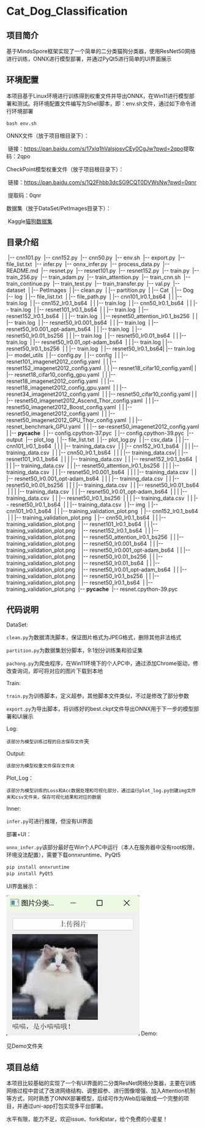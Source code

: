 # Cat_Dog_Classification

## 项目简介

基于MindsSpore框架实现了一个简单的二分类猫狗分类器，使用ResNet50网络进行训练，ONNX进行模型部署，并通过PyQt5进行简单的UI界面展示

## 环境配置

本项目基于Linux环境进行训练得到权重文件并导出ONNX，在Win11进行模型部署和测试。将环境配置文件编写为Shell脚本，即：env.sh文件，通过如下命令进行环境部署

~~~shell
bash env.sh
~~~

ONNX文件（放于项目根目录下）：

​	链接：https://pan.baidu.com/s/17xlq1hValsjosvCEy0CgJw?pwd=2qpo 
​	提取码：2qpo

CheckPoint模型权重文件（放于项目根目录下）：

​	链接：https://pan.baidu.com/s/1Q2Fhbb3dcSG9CQT0DVWsNw?pwd=0qnr 

​	提取码：0qnr

数据集（放于DataSet/PetImages目录下）：

​	Kaggle[猫狗数据集](https://www.microsoft.com/en-us/download/confirmation.aspx?id=54765)

## 目录介绍

​    |-- cnn101.py
​    |-- cnn152.py
​    |-- cnn50.py
​    |-- env.sh
​    |-- export.py
​    |-- file_list.txt
​    |-- infer.py
​    |-- onnx_infer.py
​    |-- process_data.py
​    |-- README.md
​    |-- resnet.py
​    |-- resnet101.py
​    |-- resnet152.py
​    |-- train.py
​    |-- train_256.py
​    |-- train_adam.py
​    |-- train_attention.py
​    |-- train_cnn.sh
​    |-- train_continue.py
​    |-- train_test.py
​    |-- train_transfer.py
​    |-- val.py
​    |-- dataset
​    |   |-- PetImages
​    |       |-- clean.py
​    |       |-- partition.py
​    |       |-- Cat
​    |       |-- Dog
​    |-- log
​    |   |-- file_list.txt
​    |   |-- file_path.py
​    |   |-- cnn101_lr0.1_bs64
​    |   |   |-- train.log
​    |   |-- cnn152_lr0.1_bs64
​    |   |   |-- train.log
​    |   |-- cnn50_lr0.1_bs64
​    |   |   |-- train.log
​    |   |-- resnet101_lr0.1_bs64
​    |   |   |-- train.log
​    |   |-- resnet152_lr0.1_bs64
​    |   |   |-- train.log
​    |   |-- resnet50_attention_lr0.1_bs256
​    |   |   |-- train.log
​    |   |-- resnet50_lr0.001_bs64
​    |   |   |-- train.log
​    |   |-- resnet50_lr0.001_opt-adam_bs64
​    |   |   |-- train.log
​    |   |-- resnet50_lr0.01_bs256
​    |   |   |-- train.log
​    |   |-- resnet50_lr0.01_bs64
​    |   |   |-- train.log
​    |   |-- resnet50_lr0.01_opt-adam_bs64
​    |   |   |-- train.log
​    |   |-- resnet50_lr0.1_bs256
​    |   |   |-- train.log
​    |   |-- resnet50_lr0.1_bs64
​    |       |-- train.log
​    |-- model_utils
​    |   |-- config.py
​    |   |-- config
​    |   |   |-- resnet101_imagenet2012_config.yaml
​    |   |   |-- resnet152_imagenet2012_config.yaml
​    |   |   |-- resnet18_cifar10_config.yaml
​    |   |   |-- resnet18_cifar10_config_gpu.yaml
​    |   |   |-- resnet18_imagenet2012_config.yaml
​    |   |   |-- resnet18_imagenet2012_config_gpu.yaml
​    |   |   |-- resnet34_imagenet2012_config.yaml
​    |   |   |-- resnet50_cifar10_config.yaml
​    |   |   |-- resnet50_imagenet2012_Ascend_Thor_config.yaml
​    |   |   |-- resnet50_imagenet2012_Boost_config.yaml
​    |   |   |-- resnet50_imagenet2012_config.yaml
​    |   |   |-- resnet50_imagenet2012_GPU_Thor_config.yaml
​    |   |   |-- resnet_benchmark_GPU.yaml
​    |   |   |-- se-resnet50_imagenet2012_config.yaml
​    |   |-- __pycache__
​    |       |-- config.cpython-37.pyc
​    |       |-- config.cpython-39.pyc
​    |-- output
​    |-- plot_log
​    |   |-- file_list.txt
​    |   |-- plot_log.py
​    |   |-- csv_data
​    |   |   |-- cnn101_lr0.1_bs64
​    |   |   |   |-- training_data.csv
​    |   |   |-- cnn152_lr0.1_bs64
​    |   |   |   |-- training_data.csv
​    |   |   |-- cnn50_lr0.1_bs64
​    |   |   |   |-- training_data.csv
​    |   |   |-- resnet101_lr0.1_bs64
​    |   |   |   |-- training_data.csv
​    |   |   |-- resnet152_lr0.1_bs64
​    |   |   |   |-- training_data.csv
​    |   |   |-- resnet50_attention_lr0.1_bs256
​    |   |   |   |-- training_data.csv
​    |   |   |-- resnet50_lr0.001_bs64
​    |   |   |   |-- training_data.csv
​    |   |   |-- resnet50_lr0.001_opt-adam_bs64
​    |   |   |   |-- training_data.csv
​    |   |   |-- resnet50_lr0.01_bs256
​    |   |   |   |-- training_data.csv
​    |   |   |-- resnet50_lr0.01_bs64
​    |   |   |   |-- training_data.csv
​    |   |   |-- resnet50_lr0.01_opt-adam_bs64
​    |   |   |   |-- training_data.csv
​    |   |   |-- resnet50_lr0.1_bs256
​    |   |   |   |-- training_data.csv
​    |   |   |-- resnet50_lr0.1_bs64
​    |   |       |-- training_data.csv
​    |   |-- img
​    |       |-- cnn101_lr0.1_bs64
​    |       |   |-- training_validation_plot.png
​    |       |-- cnn152_lr0.1_bs64
​    |       |   |-- training_validation_plot.png
​    |       |-- cnn50_lr0.1_bs64
​    |       |   |-- training_validation_plot.png
​    |       |-- resnet101_lr0.1_bs64
​    |       |   |-- training_validation_plot.png
​    |       |-- resnet152_lr0.1_bs64
​    |       |   |-- training_validation_plot.png
​    |       |-- resnet50_attention_lr0.1_bs256
​    |       |   |-- training_validation_plot.png
​    |       |-- resnet50_lr0.001_bs64
​    |       |   |-- training_validation_plot.png
​    |       |-- resnet50_lr0.001_opt-adam_bs64
​    |       |   |-- training_validation_plot.png
​    |       |-- resnet50_lr0.01_bs256
​    |       |   |-- training_validation_plot.png
​    |       |-- resnet50_lr0.01_bs64
​    |       |   |-- training_validation_plot.png
​    |       |-- resnet50_lr0.01_opt-adam_bs64
​    |       |   |-- training_validation_plot.png
​    |       |-- resnet50_lr0.1_bs256
​    |       |   |-- training_validation_plot.png
​    |       |-- resnet50_lr0.1_bs64
​    |           |-- training_validation_plot.png
​    |-- __pycache__
​        |-- resnet.cpython-39.pyc

## 代码说明

DataSet:

`clean.py`为数据清洗脚本，保证图片格式为JPEG格式，删除其他非法格式

`partition.py`为数据集划分脚本，9:1划分训练集和验证集

`pachong.py`为爬虫程序，在Win11环境下的个人PC中，通过添加Chrome驱动，修改查询词，即可将对应的图片下载到本地

Train:

`train.py`为训练脚本，定义超参，其他脚本文件类似，不过是修改了部分参数

`export.py`为导出脚本，将训练好的best.ckpt文件导出ONNX用于下一步的模型部署和UI展示

Log:

`该部分为模型训练过程的日志保存文件`夹

Output:

`该部分为模型权重文件保存文件夹`

 Plot_Log：

`该部分为模型训练的Loss和Acc数据处理和可视化部分，通过运行plot_log.py创建img文件夹和csv文件夹，保存可视化结果和对应的数据`

Inner:

`infer.py`可进行推理，但没有UI界面

部署+UI：

`onnx_infer.py`该部分最好在Win个人PC中运行（本人在服务器中没有root权限，环境没法配置），需要下载onnxruntime、PyQt5

```cmd
pip install onnxruntime
pip install PyQt5
```

UI界面展示：

![image-20240113151650682](README.assets/image-20240113151650682.png)
Demo:

见Demo文件夹

## 项目总结

本项目比较基础的实现了一个有UI界面的二分类ResNet网络分类器，主要在训练网络过程中尝试了改进网络结构、调整超参、进行图像增强、加入Attention机制等方式，同时熟悉了ONNX部署模型，后续可作为Web后端做成一个完整的项目，并通过uni-app打包实现多平台部署。

水平有限，能力不足，欢迎issue、fork和star，给个免费的小星星！

